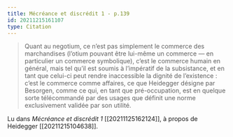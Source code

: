 ```yaml
---
title: Mécréance et discrédit 1 - p.139
id: 20211215161107
type: Citation
---
```


> Quant au negotium, ce n’est pas simplement le commerce des marchandises (l’otium pouvant être lui-même un commerce — en particulier un commerce symbolique), c’est le commerce humain en général, mais tel qu’il est soumis à l’impératif de la subsistance, et en tant que celui-ci peut rendre inaccessible la dignité de l’existence : c’est le commerce comme affaires, ce que Heidegger désigne par Besorgen, comme ce qui, en tant que pré-occupation, est en quelque sorte télécommandé par des usages que définit une norme exclusivement validée par son utilité.

Lu dans *Mécréance et discrédit 1* [[20211125162124]], à propos de Heidegger [[20211215104638]].